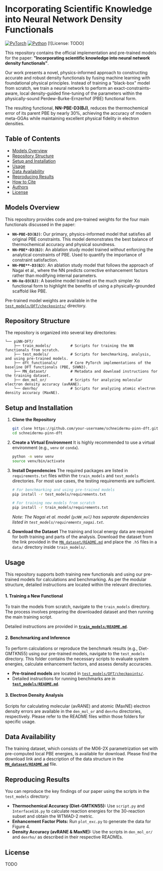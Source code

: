 # Incorporating Scientific Knowledge into Neural Network Density Functionals

[![PyTorch](https://img.shields.io/badge/PyTorch-%23EE4C2C.svg?style=for-the-badge&logo=pytorch&logoColor=white)](https://pytorch.org/)
[![Python](https://img.shields.io/badge/Python-3.9%2B-blue?style=for-the-badge&logo=python)](https://www.python.org/)
[![License: TODO]

This repository contains the official implementation and pre-trained models for the paper: **"Incorporating scientific knowledge into neural network density functionals"**.

Our work presents a novel, physics-informed approach to constructing accurate and robust density functionals by fusing machine learning with foundational physical principles. Instead of training a "black-box" model from scratch, we train a neural network to perform an exact-constraints-aware, local density-guided fine-tuning of the parameters within the physically-sound Perdew-Burke-Ernzerhof (PBE) functional form.

The resulting functional, **NN-PBE-D3(BJ)**, reduces the thermochemical error of its parent PBE by nearly 30%, achieving the accuracy of modern meta-GGAs while maintaining excellent physical fidelity in electron densities.

## Table of Contents
- [Models Overview](#models-overview)
- [Repository Structure](#repository-structure)
- [Setup and Installation](#setup-and-installation)
- [Usage](#usage)
- [Data Availability](#data-availability)
- [Reproducing Results](#reproducing-results)
- [How to Cite](#how-to-cite)
- [Authors](#authors)
- [License](#license)

## Models Overview

This repository provides code and pre-trained weights for the four main functionals discussed in the paper:

- **`NN-PBE-D3(BJ)`**: Our primary, physics-informed model that satisfies all original PBE constraints. This model demonstrates the best balance of thermochemical accuracy and physical soundness.
- **`NN-PBE*-D3(BJ)`**: An ablation study model trained *without* enforcing the analytical constraints of PBE. Used to quantify the importance of constraint satisfaction.
- **`NN-PBE**-D3(BJ)`**: An ablation study model that follows the approach of Nagai et al., where the NN predicts corrective enhancement factors rather than modifying internal parameters.
- **`NN-Xα-D3(BJ)`**: A baseline model trained on the much simpler Xα functional form to highlight the benefits of using a physically-grounded scaffold like PBE.

Pre-trained model weights are available in the [`test_models/DFT/checkpoints/`](test_models/DFT/checkpoints/) directory.

## Repository Structure

The repository is organized into several key directories:

```
└── piNN-DFT/
    ├── train_models/         # Scripts for training the NN functionals from scratch.
    ├── test_models/          # Scripts for benchmarking, analysis, and using pre-trained models.
    ├── dft_functionals/      # Core PyTorch implementations of the baseline DFT functionals (PBE, SVWN3).
    ├── MN_dataset/           # Metadata and download instructions for the training dataset.
    ├── den_mol_or/           # Scripts for analyzing molecular electron density accuracy (avRANE).
    └── denrho/               # Scripts for analyzing atomic electron density accuracy (MaxNE).
```

## Setup and Installation

1.  **Clone the Repository**
    ```bash
    git clone https://github.com/your-username/schneidermu-pinn-dft.git
    cd schneidermu-pinn-dft
    ```

2.  **Create a Virtual Environment**
    It is highly recommended to use a virtual environment (e.g., `venv` or `conda`).
    ```bash
    python -m venv venv
    source venv/bin/activate
    ```

3.  **Install Dependencies**
    The required packages are listed in `requirements.txt` files within the `train_models` and `test_models` directories. For most use cases, the testing requirements are sufficient.

    ```bash
    # For benchmarking and using pre-trained models
    pip install -r test_models/requirements.txt

    # For training new models from scratch
    pip install -r train_models/requirements.txt
    ```
    *Note: The Nagai et al. model (`pcNN_mol`) has separate dependencies listed in `test_models/requirements_nagai.txt`.*

4.  **Download the Dataset**
    The training and local energy data are required for both training and parts of the analysis. Download the dataset from the link provided in the [`MN_dataset/README.md`](MN_dataset/README.md) and place the `.h5` files in a `data/` directory inside `train_models/`.

## Usage

This repository supports both training new functionals and using our pre-trained models for calculations and benchmarking. As per the modular structure, detailed instructions are located within the relevant directories.

#### 1. Training a New Functional
To train the models from scratch, navigate to the `train_models` directory. The process involves preparing the downloaded dataset and then running the main training script.

Detailed instructions are provided in **[`train_models/README.md`](train_models/README.md)**.

#### 2. Benchmarking and Inference
To perform calculations or reproduce the benchmark results (e.g., Diet-GMTKN55) using our pre-trained models, navigate to the `test_models` directory. This folder contains the necessary scripts to evaluate system energies, calculate enhancement factors, and assess density accuracies.

- **Pre-trained models** are located in [`test_models/DFT/checkpoints/`](test_models/DFT/checkpoints/).
- Detailed instructions for running benchmarks are in **[`test_models/README.md`](test_models/README.md)**.

#### 3. Electron Density Analysis
Scripts for calculating molecular (avRANE) and atomic (MaxNE) electron density errors are available in the `den_mol_or` and `denrho` directories, respectively. Please refer to the README files within those folders for specific usage.

## Data Availability

The training dataset, which consists of the M06-2X parametrization set with pre-computed local PBE energies, is available for download. Please find the download link and a description of the data structure in the **[`MN_dataset/README.md`](MN_dataset/README.md)** file.

## Reproducing Results

You can reproduce the key findings of our paper using the scripts in the `test_models` directory:
- **Thermochemical Accuracy (Diet-GMTKN55):** Use `script.py` and `InterfaceG16.py` to calculate reaction energies for the 30-reaction subset and obtain the WTMAD-2 metric.
- **Enhancement Factor Plots:** Run `plot_exc.py` to generate the data for Figure 4.
- **Density Accuracy (avRANE & MaxNE):** Use the scripts in `den_mol_or/` and `denrho/` as described in their respective READMEs.

## License

TODO
